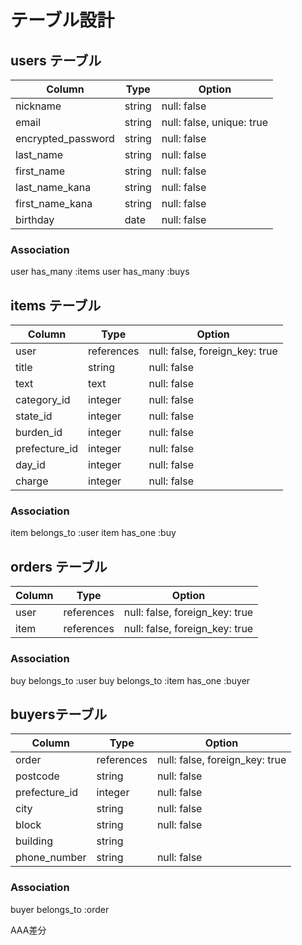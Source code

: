 # テーブル設計

## users テーブル

| Column                  | Type     | Option                     |
|-------------------------|----------|----------------------------|
| nickname                | string   | null: false                |
| email                   | string   | null: false, unique: true  |
| encrypted_password      | string   | null: false                |
| last_name               | string   | null: false                |
| first_name              | string   | null: false                |
| last_name_kana          | string   | null: false                |
| first_name_kana         | string   | null: false                |
| birthday                | date     | null: false                |

### Association

user has_many :items
user has_many :buys


## items テーブル

| Column        | Type          | Option                         |
|---------------|---------------|--------------------------------|
| user          | references    | null: false, foreign_key: true |
| title         | string        | null: false                    |
| text          | text          | null: false                    |
| category_id   | integer       | null: false                    |
| state_id      | integer       | null: false                    |
| burden_id     | integer       | null: false                    |
| prefecture_id | integer       | null: false                    |
| day_id        | integer       | null: false                    |
| charge        | integer       | null: false                    |

### Association

item belongs_to :user
item has_one :buy


## orders テーブル

| Column        | Type          | Option                         |
|---------------|---------------|--------------------------------|
| user          | references    | null: false, foreign_key: true |
| item          | references    | null: false, foreign_key: true |

### Association

buy belongs_to :user
buy belongs_to :item
has_one :buyer


##  buyersテーブル

| Column        | Type          | Option                         |
|---------------|---------------|--------------------------------|
| order         | references    | null: false, foreign_key: true |
| postcode      | string        | null: false                    |
| prefecture_id | integer       | null: false                    |
| city          | string        | null: false                    |
| block         | string        | null: false                    |
| building      | string        |                                |
| phone_number  | string        | null: false                    |

### Association

buyer belongs_to :order

AAA差分